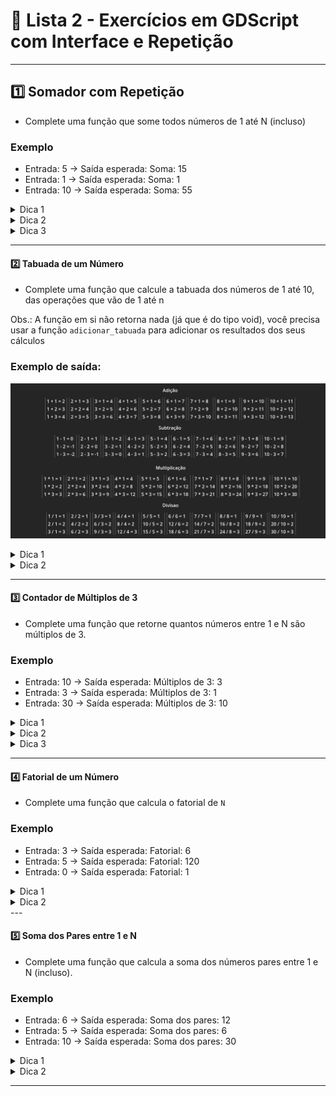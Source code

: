 # 📘 **Lista 2 - Exercícios em GDScript com Interface e Repetição**

---

## **1️⃣ Somador com Repetição**

- Complete uma função que some todos números de 1 até N (incluso)

### Exemplo

- Entrada: 5 → Saída esperada: Soma: 15
- Entrada: 1 → Saída esperada: Soma: 1
- Entrada: 10 → Saída esperada: Soma: 55

<details> <summary>Dica 1</b></font></summary> Use `for i in range(1, N + 1):` para percorrer de 1 até N. </details>
<details> <summary>Dica 2</b></font></summary> Crie uma variável acumuladora (`var soma = 0`) e vá somando os valores dentro do loop. </details>
<details> <summary>Dica 3</b></font></summary> Vá somando de "i" com "soma" dentro do loop. </details>

---

#### **2️⃣ Tabuada de um Número**

- Complete uma função que calcule a tabuada dos números de 1 até 10, das operações que vão de 1 até n

Obs.: A função em si não retorna nada (já que é do tipo void), você precisa usar a função `adicionar_tabuada` para adicionar os resultados dos seus cálculos

### Exemplo de saída:

![exemplo](Exercicio2/Exemplo-saida.jpg)

<details> <summary>Dica 1</b></font></summary> Use `for i in range(1, 11):` para gerar de 1 a 10 </details>
<details> <summary>Dica 2</b></font></summary> Em cada iteração, calcule `i * N` </details>

---

#### **3️⃣ Contador de Múltiplos de 3**

- Complete uma função que retorne quantos números entre 1 e N são múltiplos de 3.

### Exemplo

- Entrada: 10 → Saída esperada: Múltiplos de 3: 3
- Entrada: 3 → Saída esperada: Múltiplos de 3: 1
- Entrada: 30 → Saída esperada: Múltiplos de 3: 10

<details> <summary>Dica 1</b></font></summary> Use `for i in range(1, N + 1):` </details>
<details> <summary>Dica 2</b></font></summary> Verifique `if i % 3 == 0` </details>
<details> <summary>Dica 3</b></font></summary> Use uma variável e uma estrutura condicional sempre que encontrar um múltiplo </details>

---

#### **4️⃣ Fatorial de um Número**

- Complete uma função que calcula o fatorial de `N`

### Exemplo

- Entrada: 3 → Saída esperada: Fatorial: 6
- Entrada: 5 → Saída esperada: Fatorial: 120
- Entrada: 0 → Saída esperada: Fatorial: 1

<details> <summary>Dica 1</b></font></summary> O fatorial é o produto de todos os inteiros positivos até N: `N * (N-1) * ... * 1` </details>
<details> <summary>Dica 2</b></font></summary> Use `for i in range(1, N + 1): resultado *= i` </details>
---

#### **5️⃣ Soma dos Pares entre 1 e N**

- Complete uma função que calcula a soma dos números pares entre 1 e N (incluso).

### Exemplo

- Entrada: 6 → Saída esperada: Soma dos pares: 12
- Entrada: 5 → Saída esperada: Soma dos pares: 6
- Entrada: 10 → Saída esperada: Soma dos pares: 30

<details> <summary>Dica 1</b></font></summary> Dentro do loop, use `if i % 2 == 0` para verificar se o número é par </details>
<details> <summary>Dica 2</b></font></summary> Some os valores pares em uma variável `soma` inicializada com 0 </details>

---
